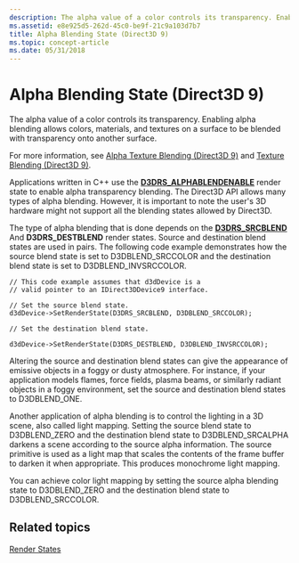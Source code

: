 ```yaml
---
description: The alpha value of a color controls its transparency. Enabling alpha blending allows colors, materials, and textures on a surface to be blended with transparency onto another surface.
ms.assetid: e8e925d5-262d-45c0-be9f-21c9a103d7b7
title: Alpha Blending State (Direct3D 9)
ms.topic: concept-article
ms.date: 05/31/2018
---
```


# Alpha Blending State (Direct3D 9)

The alpha value of a color controls its transparency. Enabling alpha blending allows colors, materials, and textures on a surface to be blended with transparency onto another surface.

For more information, see [Alpha Texture Blending (Direct3D 9)](alpha-texture-blending.md) and [Texture Blending (Direct3D 9)](texture-blending.md).

Applications written in C++ use the [**D3DRS\_ALPHABLENDENABLE**](./d3drenderstatetype.md) render state to enable alpha transparency blending. The Direct3D API allows many types of alpha blending. However, it is important to note the user's 3D hardware might not support all the blending states allowed by Direct3D.

The type of alpha blending that is done depends on the [**D3DRS\_SRCBLEND**](./d3drenderstatetype.md) And **D3DRS\_DESTBLEND** render states. Source and destination blend states are used in pairs. The following code example demonstrates how the source blend state is set to D3DBLEND\_SRCCOLOR and the destination blend state is set to D3DBLEND\_INVSRCCOLOR.


```
// This code example assumes that d3dDevice is a
// valid pointer to an IDirect3DDevice9 interface.

// Set the source blend state.
d3dDevice->SetRenderState(D3DRS_SRCBLEND, D3DBLEND_SRCCOLOR);

// Set the destination blend state.

d3dDevice->SetRenderState(D3DRS_DESTBLEND, D3DBLEND_INVSRCCOLOR);
```



Altering the source and destination blend states can give the appearance of emissive objects in a foggy or dusty atmosphere. For instance, if your application models flames, force fields, plasma beams, or similarly radiant objects in a foggy environment, set the source and destination blend states to D3DBLEND\_ONE.

Another application of alpha blending is to control the lighting in a 3D scene, also called light mapping. Setting the source blend state to D3DBLEND\_ZERO and the destination blend state to D3DBLEND\_SRCALPHA darkens a scene according to the source alpha information. The source primitive is used as a light map that scales the contents of the frame buffer to darken it when appropriate. This produces monochrome light mapping.

You can achieve color light mapping by setting the source alpha blending state to D3DBLEND\_ZERO and the destination blend state to D3DBLEND\_SRCCOLOR.

## Related topics

<dl> <dt>

[Render States](render-states.md)
</dt> </dl>

 

 
